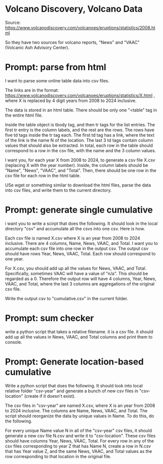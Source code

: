 # Volcano Discovery, Volcano Data

Source: https://www.volcanodiscovery.com/volcanoes/eruptions/statistics/2008.html

So they have two sources for volcano reports, "News" and "VAAC" (Volcanic Ash Advisory Center).

# Prompt: parse from html

I want to parse some online table data into csv files.

The links are in the format: https://www.volcanodiscovery.com/volcanoes/eruptions/statistics/X.html , where X is replaced by 4 digit years from 2008 to 2024 inclusive.

The data is stored in an html table. There should be only one "<table" tag in the entire html file.

Inside the table object is tbody tag, and then tr tags for the list entries. The first tr entry is the column labels, and the rest are the rows. The rows have five td tags inside the tr tag each. The first td tag has a link, where the text of the link is the name N of the location. The last 3 td tags contain column values that should also be extracted. In total, each row in the table should correspond to a row in the csv file, with the name and the 3 column values.

I want you, for each year X from 2008 to 2024, to generate a csv file X.csv (replacing X with the year number). Inside, the column labels should be "Name", "News", "VAAC", and "Total". Then, there should be one row in the csv file for each row in the html table.

USe wget or something similar to download the html files, parse the data into csv files, and write them to the current directory.

# Prompt: generate single cumulative

i want you to write a scirpt that does the following. It should look in the local directory "csv" and accumulate all the csvs into one csv. Here is how.

Each csv file is named X.csv where X is an year from 2008 to 2024 inclusive. There are 4 columns, Name, News, VAAC, and Total. I want you to accumulate each csv file into one row in the output csv. The output csv should have rows Year, News, VAAC, Total. Each row should correspond to one year.

For X.csv, you should add up all the values for News, VAAC, and Total. Specifically, sometimes VAAC will have a value of "n/a". This should be regarded as a 0. Therefore the output row will have 4 columns, Year, News, VAAC, and Total, where the last 3 columns are aggregations of the original csv file.

Write the output csv to "cumulative.csv" in the current folder.

# Prompt: sum checker

write a python script that takes a relative filename. it is a csv file. it should add up all the values in News, VAAC, and Total columns and print them to console.

# Prompt: Generate location-based cumulative

Write a python script that does the following. It should look into local relative folder "csv-year" and generate a bunch of new csv files in "csv-location" (create if it doesn't exist).

The csv files in "csv-year" are named X.csv, where X is an year from 2008 to 2024 inclusive. The columns are Name, News, VAAC, and Total. The script should reorganize the data by unique values in Name. To do this, do the following.

For every unique Name value N in all of the "csv-year" csv files, it should generate a new csv file N.csv and write it to "csv-location". These csv files should have columns Year, News, VAAC, Total. For every row in any of the csv files corresponding to year Z that has Name N, create a row in N.csv that has Year value Z, and the same News, VAAC, and Total values as the row corresponding to that location in the original file.